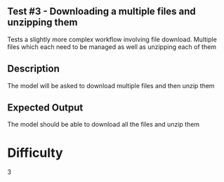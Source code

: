 ## Test #3 - Downloading a multiple files and unzipping them


Tests a slightly more complex workflow involving file download. Multiple files which each need to be managed as well as unzipping each of them


## Description

The model will be asked to download multiple files and then unzip them


## Expected Output

The model should be able to download all the files and unzip them

# Difficulty

3
